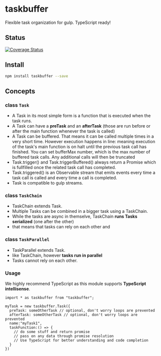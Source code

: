 # taskbuffer
Flexible task organization for gulp. TypeScript ready!

## Status
[![Coverage Status](https://coveralls.io/repos/github/pushrocks/taskbuffer/badge.svg?branch=master)](https://coveralls.io/github/pushrocks/taskbuffer?branch=master)

## Install

```sh
npm install taskbuffer --save
```

## Concepts 

### class `Task`
* A Task in its most simple form is a function that is executed when the task runs.
* A Task can have a **preTask** and an **afterTask**
  (those are run before or after the main function whenever the task is called)
* A Task can be buffered.
  That means it can be called multiple times in a very short time.
  However execution happens in line:
  meaning execution of the task's main function is on halt until the previous task call has finished.
  You can set bufferMax number, which is the max number of buffered task calls.
  Any additional calls will then be truncated
* Task.trigger() and Task.triggerBuffered() always return a Promise
  which is fullfilled once the related task call has completed.
* Task.triggered() is an Observable stream that emits events every time a task call is called and every time a call is completed.
* Task is compatible to gulp streams.

### class `TaskChain`
* TaskChain extends Task.
* Multiple Tasks can be combined in a bigger task using a TaskChain.
* While the tasks are async in themselve, TaskChain **runs Tasks serialized** (one after the other)
* that means that tasks can rely on each other and 

### class `TaskParallel`
* TaskParallel extends Task.
* like TaskChain, however **tasks run in parallel**
* Tasks cannot rely on each other.

### Usage
We highly recommend TypeScript as this module supports **TypeScript intellisense**.
```
import * as taskbuffer from "taskbuffer";

myTask = new taskbuffer.Task({
  preTask: someOtherTask // optional, don't worry loops are prevented
  afterTask: someOtherTask // optional, don't worry loops are prevented
  name:"myTask1",
  taskFunction:() => {
    // do some stuff and return promise
    // pass on any data through promise resolution
    // Use TypeScript for better understanding and code completion
  }
})
```